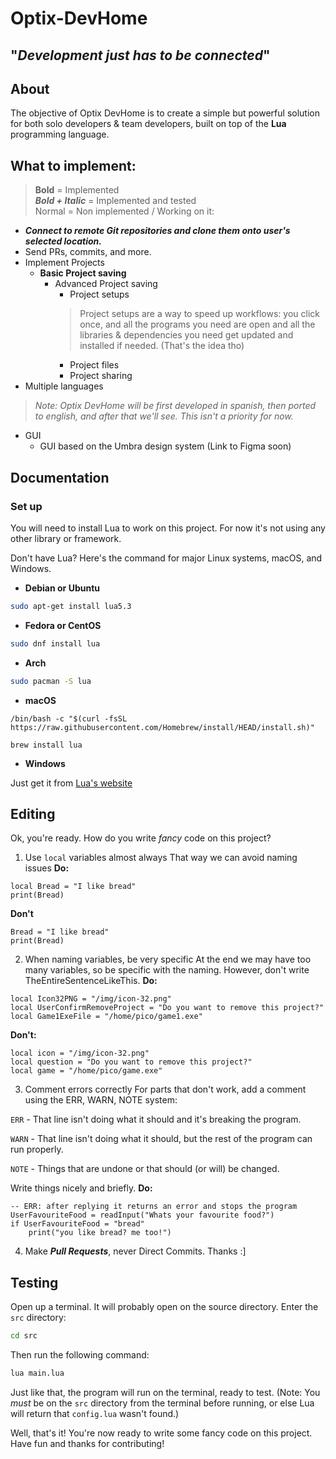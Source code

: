 # Optix-DevHome
"*Development just has to be connected*"
---
## About

The objective of Optix DevHome is to create a simple but powerful solution for both solo developers & team developers, built on top of the **Lua** programming language.

## What to implement:

> **Bold** = Implemented<br>***Bold + Italic*** = Implemented and tested<br>Normal = Non implemented / Working on it:

- ***Connect to remote Git repositories and clone them onto user's selected location.***
- Send PRs, commits, and more.
- Implement Projects
    - **Basic Project saving**
        - Advanced Project saving
            - Project setups
            > Project setups are a way to speed up workflows: you click once, and all the programs you need are open and all the libraries & dependencies you need get updated and installed if needed. (That's the idea tho)
            - Project files
            - Project sharing
- Multiple languages
> *Note: Optix DevHome will be first developed in spanish, then ported to english, and after that we'll see. This isn't a priority for now.*
- GUI
    - GUI based on the Umbra design system (Link to Figma soon)

## Documentation

### Set up

You will need to install Lua to work on this project. For now it's not using any other library or framework.

Don't have Lua? Here's the command for major Linux systems, macOS, and Windows.
- **Debian or Ubuntu**
```bash
sudo apt-get install lua5.3
```
- **Fedora or CentOS**
```bash
sudo dnf install lua
```
- **Arch**
```bash
sudo pacman -S lua
```
- **macOS**
```
/bin/bash -c "$(curl -fsSL https://raw.githubusercontent.com/Homebrew/install/HEAD/install.sh)"

brew install lua
```
- **Windows**

Just get it from [Lua's website](https://lua.org/download.html)

## Editing

Ok, you're ready. How do you write *fancy* code on this project?

1. Use `local` variables almost always
That way we can avoid naming issues
**Do:**
```
local Bread = "I like bread"
print(Bread)
```
**Don't**
```
Bread = "I like bread"
print(Bread)
```

2. When naming variables, be very specific
At the end we may have too many variables, so be specific with the naming.
However, don't write TheEntireSentenceLikeThis.
**Do:**
```
local Icon32PNG = "/img/icon-32.png"
local UserConfirmRemoveProject = "Do you want to remove this project?"
local Game1ExeFile = "/home/pico/game1.exe"
```
**Don't:**
```
local icon = "/img/icon-32.png"
local question = "Do you want to remove this project?"
local game = "/home/pico/game.exe"
```

3. Comment errors correctly
For parts that don't work, add a comment using the ERR, WARN, NOTE system:

`ERR` - That line isn't doing what it should and it's breaking the program.

`WARN` - That line isn't doing what it should, but the rest of the program can run properly.

`NOTE` - Things that are undone or that should (or will) be changed.

Write things nicely and briefly.
**Do:**
```
-- ERR: after replying it returns an error and stops the program
UserFavouriteFood = readInput("Whats your favourite food?")
if UserFavouriteFood = "bread"
    print("you like bread? me too!")
```
4. Make ***Pull Requests***, never Direct Commits. Thanks :]

## Testing

Open up a terminal. It will probably open on the source directory. Enter the `src` directory:
```bash
cd src
```

Then run the following command:
```bash
lua main.lua
```

Just like that, the program will run on the terminal, ready to test.
(Note: You *must* be on the `src` directory from the terminal before running, or else Lua will return that `config.lua` wasn't found.)


Well, that's it! You're now ready to write some fancy code on this project. Have fun and thanks for contributing!
